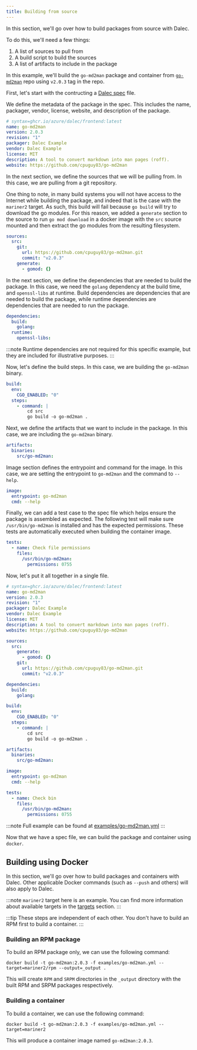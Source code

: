 ```yaml
---
title: Building from source
---
```


In this section, we'll go over how to build packages from source with Dalec.

To do this, we'll need a few things:

1. A list of sources to pull from
2. A build script to build the sources
3. A list of artifacts to include in the package

In this example, we'll build the `go-md2man` package and container from [`go-md2man`](https://github.com/cpuguy83/go-md2man) repo using `v2.0.3` tag in the repo.

First, let's start with the contructing a [Dalec spec](spec.md) file.

We define the metadata of the package in the spec. This includes the name, packager, vendor, license, website, and description of the package.

```yaml
# syntax=ghcr.io/azure/dalec/frontend:latest
name: go-md2man
version: 2.0.3
revision: "1"
packager: Dalec Example
vendor: Dalec Example
license: MIT
description: A tool to convert markdown into man pages (roff).
website: https://github.com/cpuguy83/go-md2man
```

In the next section, we define the sources that we will be pulling from. In this case, we are pulling from a git repository.

One thing to note, in many build systems you will not have access to the Internet while building the package, and indeed that is the case with the `mariner2` target. As such, this build will fail because `go build` will try to download the go modules. For this reason, we added a `generate` section to the source to run `go mod download` in a docker image with the `src` source mounted and then extract the go modules from the resulting filesystem.

```yaml
sources:
  src:
    git:
      url: https://github.com/cpuguy83/go-md2man.git
      commit: "v2.0.3"
    generate:
      - gomod: {}
```

In the next section, we define the dependencies that are needed to build the package. In this case, we need the `golang` dependency at the build time, and `openssl-libs` at runtime. Build dependencies are dependencies that are needed to build the package, while runtime dependencies are dependencies that are needed to run the package.

```yaml
dependencies:
  build:
    golang:
  runtime:
    openssl-libs:
```

:::note
Runtime dependencies are not required for this specific example, but they are included for illustrative purposes.
:::

Now, let's define the build steps. In this case, we are building the `go-md2man` binary.

```yaml
build:
  env:
    CGO_ENABLED: "0"
  steps:
    - command: |
        cd src
        go build -o go-md2man .
```

Next, we define the artifacts that we want to include in the package. In this case, we are including the `go-md2man` binary.

```yaml
artifacts:
  binaries:
    src/go-md2man:
```

Image section defines the entrypoint and command for the image. In this case, we are setting the entrypoint to `go-md2man` and the command to `--help`.

```yaml
image:
  entrypoint: go-md2man
  cmd: --help
```

Finally, we can add a test case to the spec file which helps ensure the package is assembled as expected. The following test will make sure `/usr/bin/go-md2man` is installed and has the expected permissions. These tests are automatically executed when building the container image.

```yaml
tests:
  - name: Check file permissions
    files:
      /usr/bin/go-md2man:
        permissions: 0755
```

Now, let's put it all together in a single file.

```yaml
# syntax=ghcr.io/azure/dalec/frontend:latest
name: go-md2man
version: 2.0.3
revision: "1"
packager: Dalec Example
vendor: Dalec Example
license: MIT
description: A tool to convert markdown into man pages (roff).
website: https://github.com/cpuguy83/go-md2man

sources:
  src:
    generate:
      - gomod: {}
    git:
      url: https://github.com/cpuguy83/go-md2man.git
      commit: "v2.0.3"

dependencies:
  build:
    golang:

build:
  env:
    CGO_ENABLED: "0"
  steps:
    - command: |
        cd src
        go build -o go-md2man .

artifacts:
  binaries:
    src/go-md2man:

image:
  entrypoint: go-md2man
  cmd: --help

tests:
  - name: Check bin
    files:
      /usr/bin/go-md2man:
        permissions: 0755
```

:::note
Full example can be found at [examples/go-md2man.yml](https://github.com/Azure/dalec/blob/main/docs/examples/go-md2man.yml)
:::

Now that we have a spec file, we can build the package and container using `docker`.

## Building using Docker

In this section, we'll go over how to build packages and containers with Dalec. Other applicable Docker commands (such as `--push` and others) will also apply to Dalec.

:::note
`mariner2` target here is an example. You can find more information about available targets in the [targets](targets.md) section.
:::

:::tip
These steps are independent of each other. You don't have to build an RPM first to build a container.
:::

### Building an RPM package

To build an RPM package only, we can use the following command:

```shell
docker build -t go-md2man:2.0.3 -f examples/go-md2man.yml --target=mariner2/rpm --output=_output .
```

This will create `RPM` and `SRPM` directories in the `_output` directory with the built RPM and SRPM packages respectively.

### Building a container

To build a container, we can use the following command:

```shell
docker build -t go-md2man:2.0.3 -f examples/go-md2man.yml --target=mariner2
```

This will produce a container image named `go-md2man:2.0.3`.
